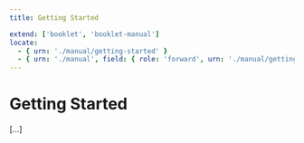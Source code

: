 ```yaml
---
title: Getting Started

extend: ['booklet', 'booklet-manual']
locate:
  - { urn: './manual/getting-started' }
  - { urn: './manual', field: { role: 'forward', urn: './manual/getting-started' } }
---
```


# Getting Started

[...]
